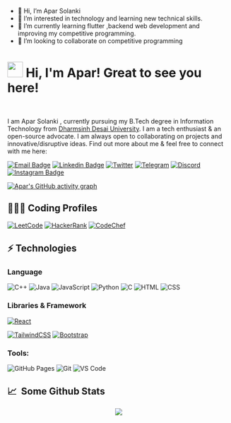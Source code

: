 - 👋 Hi, I’m Apar Solanki
- 👀 I’m interested in technology and learning new technical skills.
- 🌱 I’m currently learning flutter ,backend web development and improving my competitive programming.
- 💞️ I’m looking to collaborate on competitive programming


<!---
apar1223/apar1223 is a ✨ special ✨ repository because its `README.md` (this file) appears on your GitHub profile.
You can click the Preview link to take a look at your changes.
--->
# <img src="https://cdn.jsdelivr.net/gh/Th3Wall/assets-cdn/PersonalGithubReadme/HandGreet.gif" width="35px" />&nbsp;<b>Hi, I'm Apar! Great to see you here!</b>
<br>

I am Apar Solanki , currently pursuing my B.Tech degree in Information Technology from [Dharmsinh Desai University](https://www.ddu.ac.in/). I am a tech enthusiast & an open-source advocate. I am always open to collaborating on projects and innovative/disruptive ideas. Find out more about me & feel free to connect with me here:
<br>

[![Email Badge](https://img.shields.io/badge/-Email-c14438?style=flat-square&logo=Gmail&logoColor=white&link=mailto:solankiapar12@gmail.com)](mailto:solankiapar12@gmail.com)
[![Linkedin Badge](https://img.shields.io/badge/-LinkedIn-blue?style=flat-square&logo=Linkedin&logoColor=white&link=https://www.linkedin.com/in/apar-solanki-669b731bb/)](https://www.linkedin.com/in/apar-solanki-669b731bb/)
[![Twitter](https://img.shields.io/badge/Twitter-1DA1F2?style=flat-square&logo=twitter&logoColor=white)](https://twitter.com/apar_159)
[![Telegram](https://img.shields.io/badge/-Telegram-blue?style=flat-square&logo=Telegram&logoColor=white)](https://t.me/a_s_21_0)
[![Discord](https://img.shields.io/badge/-Discord-7289DA?style=flat-square&logo=discord&logoColor=white)](https://discordapp.com/users/Apar#6492)
[![Instagram Badge](https://img.shields.io/badge/-Instagram-purple?style=flat-square&logo=instagram&logoColor=white&link=https://www.instagram.com/av_solanki210/)](https://www.instagram.com/av_solanki210/)

[![Apar's GitHub activity graph](https://github-readme-activity-graph.cyclic.app/graph?username=asv210&theme=xcode)](https://github.com/asv210)

## 👨🏻‍💻 Coding Profiles

[![LeetCode](https://img.shields.io/badge/-LeetCode-FFA116?style=for-the-badge&logo=LeetCode&logoColor=black)](https://leetcode.com/apar1223/)
[![HackerRank](https://img.shields.io/badge/-HackerRank-2EC866?style=for-the-badge&logo=HackerRank&logoColor=white)](https://www.hackerrank.com/solankiapar12)
[![CodeChef](https://img.shields.io/badge/-CodeChef-5B4638?style=for-the-badge&logo=CodeChef&logoColor=white)](https://www.codechef.com/users/apar1223)

## ⚡ Technologies

### Language

![C++](https://img.shields.io/badge/-C++-00599C?style=for-the-badge&logo=cplusplus)
![Java](https://img.shields.io/badge/-java-E34A86?style=for-the-badge&logo=java)
![JavaScript](https://img.shields.io/badge/-JavaScript-black?style=for-the-badge&logo=javascript)
![Python](https://img.shields.io/badge/-Python-black?style=for-the-badge&logo=Python)
![C](https://img.shields.io/badge/-C-00599C?style=for-the-badge&logo=c)
![HTML](https://img.shields.io/badge/-HTML-E34F26?style=for-the-badge&logo=html&logoColor=white)
![CSS](https://img.shields.io/badge/-CSS-1572B6?style=for-the-badge&logo=css)

### Libraries & Framework

[![React](https://img.shields.io/badge/-React-black?style=for-the-badge&logo=react)](https://reactjs.org/)
<!-- ![React Native](https://img.shields.io/badge/react_native-%2320232a.svg?style=for-the-badge&logo=react&logoColor=%2361DAFB) -->
[![TailwindCSS](https://img.shields.io/badge/tailwindcss-%2338B2AC.svg?&style=for-the-badge&logo=tailwind-css&logoColor=white)](https://tailwindcss.com/)
[![Bootstrap](https://img.shields.io/badge/-Bootstrap-563D7C?style=for-the-badge&logo=bootstrap)](https://getbootstrap.com/)
<!-- [![Nodejs](https://img.shields.io/badge/-Nodejs-black?style=for-the-badge&logo=Node.js)](https://nodejs.org/)
![Express.js](https://img.shields.io/badge/Express.js-000000?style=for-the-badge&logo=express&logoColor=white)
![MongoDB](https://img.shields.io/badge/MongoDB-%234ea94b.svg?style=for-the-badge&logo=mongodb&logoColor=white) -->

### Tools:

![GitHub Pages](https://img.shields.io/badge/GitHub%20Pages-%23327FC7.svg?logo=github&style=for-the-badge&logoColor=white)
![Git](https://img.shields.io/badge/-Git-black?style=for-the-badge&logo=git)
![VS Code](https://img.shields.io/badge/-VS%20Code-007ACC?style=for-the-badge&logo=visual-studio-code)
<!-- ![Firebase](https://img.shields.io/badge/firebase-ffca28?style=for-the-badge&logo=firebase&logoColor=black) -->
<!-- ![Eclipse](https://img.shields.io/badge/Eclipse-2C2255?style=for-the-badge&logo=eclipse&logoColor=white) -->
<!-- ![Netlify](https://img.shields.io/badge/-Netlify-%2300C7B7?style=for-the-badge&logo=netlify&logoColor=ffffff) -->
<!-- ![Heroku](https://img.shields.io/badge/Heroku%20-%23430098.svg?style=for-the-badge&logo=heroku&logoColor=white) -->

## 📈 &nbsp;Some Github Stats ##

<!-- <table>
<tr>
<td>
<img src="https://github-readme-stats.vercel.app/api?username=asv210&include_all_commits=true&count_private=true&show_icons=true&line_height=20&theme=tokyonight"/>
<td><img src="https://github-readme-stats.vercel.app/api/top-langs?username=asv210&show_icons=true&locale=en&layout=compact&theme=tokyonight" />
</td>
</tr>
</table> -->
<p align="center">
<img align="center" src="https://github-readme-streak-stats.herokuapp.com/?user=asv210&theme=tokyonight" />
</p>
